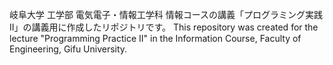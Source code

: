 岐阜大学 工学部 電気電子・情報工学科 情報コースの講義「プログラミング実践II」の講義用に作成したリポジトリです。
This repository was created for the lecture "Programming Practice II" in the Information Course, Faculty of Engineering, Gifu University.

